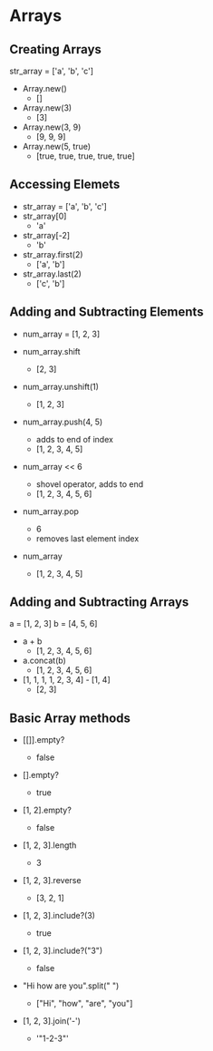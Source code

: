# Arrays

## Creating Arrays
str_array = ['a', 'b', 'c']

- Array.new()  
  - []
- Array.new(3)  
  - [3]
- Array.new(3, 9)  
  - [9, 9, 9]
- Array.new(5, true) 
  - [true, true, true, true, true]


## Accessing Elemets
- str_array = ['a', 'b', 'c']
- str_array[0] 
  - 'a'
- str_array[-2] 
  - 'b'
- str_array.first(2) 
  - ['a', 'b']
- str_array.last(2) 
  - ['c', 'b']


## Adding and Subtracting Elements
- num_array = [1, 2, 3]
- num_array.shift 
  - [2, 3]
- num_array.unshift(1) 
  - [1, 2, 3]

- num_array.push(4, 5) 
  - adds to end of index
  - [1, 2, 3, 4, 5]
- num_array << 6 
  - shovel operator, adds to end
  - [1, 2, 3, 4, 5, 6]
- num_array.pop 
  - 6 
  - removes last element index
- num_array 
  - [1, 2, 3, 4, 5]

## Adding and Subtracting Arrays
a = [1, 2, 3]
b = [4, 5, 6]

- a + b 
  - [1, 2, 3, 4, 5, 6]
- a.concat(b) 
  - [1, 2, 3, 4, 5, 6]
- [1, 1, 1, 1, 2, 3, 4] - [1, 4] 
  - [2, 3]

## Basic Array methods
- [[]].empty? 
  - false
- [].empty? 
  - true
- [1, 2].empty? 
  - false

- [1, 2, 3].length 
  - 3
- [1, 2, 3].reverse 
  - [3, 2, 1]
- [1, 2, 3].include?(3) 
  - true
- [1, 2, 3].include?("3") 
  - false

- "Hi how are you".split(" ") 
  - ["Hi", "how", "are", "you"]
- [1, 2, 3].join('-') 
  - '"1-2-3"'